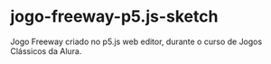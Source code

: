# jogo-freeway-p5.js-sketch
Jogo Freeway criado no p5.js web editor, durante o curso de Jogos Clássicos da Alura.
